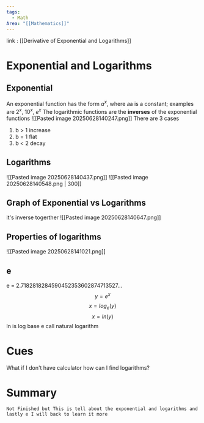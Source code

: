 ```yaml
---
tags:
  - Math
Area: "[[Mathematics]]"
---
```

link : [[Derivative of Exponential and Logarithms]]
# Exponential and Logarithms
## Exponential
An exponential function has the form $a^x$, where 𝑎a is a constant; examples are $2^x$, $10^x$, $e^x$ The logarithmic functions are the **inverses** of the exponential functions
![[Pasted image 20250628140247.png]]
There are 3 cases
1. b > 1 increase
2. b = 1 flat
3. b < 2 decay
## Logarithms
![[Pasted image 20250628140437.png]]
![[Pasted image 20250628140548.png | 300]]
## Graph of Exponential vs Logarithms
it's inverse togerther
![[Pasted image 20250628140647.png]]
## Properties of logarithms
![[Pasted image 20250628141021.png]]
## e
e = 2.7182818284590452353602874713527...
$$y = e^x$$
$$x = log_e(y)$$
$$x = ln(y)$$
ln is log base e call natural logarithm
# Cues
What if I don't have calculator how can I find logarithms?
# Summary
```
Not Finished but This is tell about the exponential and logarithms and lastly e I will back to learn it more
```
